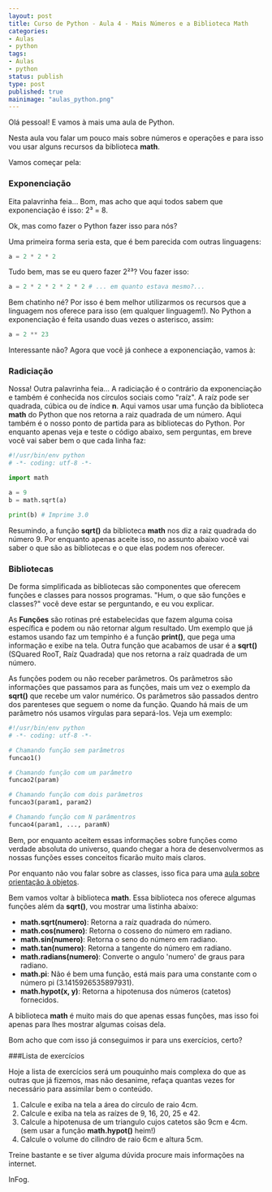 ```yaml
---
layout: post
title: Curso de Python - Aula 4 - Mais Números e a Biblioteca Math
categories:
- Aulas
- python
tags:
- Aulas
- python
status: publish
type: post
published: true
mainimage: "aulas_python.png"
---
```


Olá pessoal! E vamos à mais uma aula de Python.

Nesta aula vou falar um pouco mais sobre números e operações e para isso vou usar alguns recursos da biblioteca **math**.

Vamos começar pela:

### Exponenciação

Eita palavrinha feia... Bom, mas acho que aqui todos sabem que exponenciação é isso: 2³ = 8.

Ok, mas como fazer o Python fazer isso para nós?

Uma primeira forma seria esta, que é bem parecida com outras linguagens:

```python
a = 2 * 2 * 2
```

Tudo bem, mas se eu quero fazer 2²³? Vou fazer isso:

```python
a = 2 * 2 * 2 * 2 * 2 # ... em quanto estava mesmo?...
```

Bem chatinho né? Por isso é bem melhor utilizarmos os recursos que a linguagem nos oferece para isso (em qualquer linguagem!). No Python a exponenciação é feita usando duas vezes o asterisco, assim:

```python
a = 2 ** 23
```

Interessante não? Agora que você já conhece a exponenciação, vamos à:

### Radiciação

Nossa! Outra palavrinha feia... A radiciação é o contrário da exponenciação e também é conhecida nos círculos sociais como "raíz". A raíz pode ser quadrada, cúbica ou de índice **n**. Aqui vamos usar uma função da biblioteca **math** do Python que nos retorna a raiz quadrada de um número. Aqui também é o nosso ponto de partida para as bibliotecas do Python. Por enquanto apenas veja e teste o código abaixo, sem perguntas, em breve você vai saber bem o que cada linha faz:

```python
#!/usr/bin/env python
# -*- coding: utf-8 -*-

import math

a = 9
b = math.sqrt(a)

print(b) # Imprime 3.0
```

Resumindo, a função **sqrt()** da biblioteca **math** nos diz a raiz quadrada do número 9. Por enquanto apenas aceite isso, no assunto abaixo você vai saber o que são as bibliotecas e o que elas podem nos oferecer.

### Bibliotecas

De forma simplificada as bibliotecas são componentes que oferecem funções e classes para nossos programas. "Hum, o que são funções e classes?" você deve estar se perguntando, e eu vou explicar.

As **Funções** são rotinas pré estabelecidas que fazem alguma coisa específica e podem ou não retornar algum resultado. Um exemplo que já estamos usando faz um tempinho é a função **print()**, que pega uma informação e exibe na tela. Outra função que acabamos de usar é a **sqrt()** (SQuared RooT, Raíz Quadrada) que nos retorna a raíz quadrada de um número.

As funções podem ou não receber parâmetros. Os parâmetros são informações que passamos para as funções, mais um vez o exemplo da **sqrt()** que recebe um valor numérico. Os parâmetros são passados dentro dos parenteses que seguem o nome da função. Quando há mais de um parâmetro nós usamos vírgulas para separá-los. Veja um exemplo:

```python
#!/usr/bin/env python
# -*- coding: utf-8 -*-

# Chamando função sem parâmetros
funcao1()

# Chamando função com um parâmetro
funcao2(param)

# Chamando função com dois parâmetros
funcao3(param1, param2)

# Chamando função com N parâmentros
funcao4(param1, ..., paramN)
```

Bem, por enquanto aceitem essas informações sobre funções como verdade absoluta do universo, quando chegar a hora de desenvolvermos as nossas funções esses conceitos ficarão muito mais claros.

Por enquanto não vou falar sobre as classes, isso fica para uma [aula sobre orientação à objetos](/aulas/python/2009/03/01/curso-de-python-aula-14-orientacao-a-objetos.htm).

Bem vamos voltar à biblioteca **math**. Essa biblioteca nos oferece algumas funções além da **sqrt()**, vou mostrar uma listinha abaixo:

- **math.sqrt(numero)**: Retorna a raíz quadrada do número.
- **math.cos(numero)**: Retorna o cosseno do número em radiano.
- **math.sin(numero)**: Retorna o seno do número em radiano.
- **math.tan(numero)**: Retorna a tangente do número em radiano.
- **math.radians(numero)**: Converte o angulo 'numero' de graus para radiano.
- **math.pi**: Não é bem uma função, está mais para uma constante com o número pi (3.1415926535897931).
- **math.hypot(x, y)**: Retorna a hipotenusa dos números (catetos) fornecidos.

A biblioteca **math** é muito mais do que apenas essas funções, mas isso foi apenas para lhes mostrar algumas coisas dela.

Bom acho que com isso já conseguimos ir para uns exercícios, certo?

###Lista de exercícios

Hoje a lista de exercícios será um pouquinho mais complexa do que as outras que já fizemos, mas não desanime, refaça quantas vezes for necessário para assimilar bem o conteúdo.

1. Calcule e exiba na tela a área do círculo de raio 4cm.
2. Calcule e exiba na tela as raízes de 9, 16, 20, 25 e 42.
3. Calcule a hipotenusa de um triangulo cujos catetos são 9cm e 4cm. (sem usar a função **math.hypot()** heim!)
4. Calcule o volume do cilindro de raio 6cm e altura 5cm.

Treine bastante e se tiver alguma dúvida procure mais informações na internet.

InFog.
